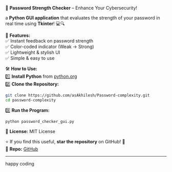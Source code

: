🔐 **Password Strength Checker** – Enhance Your Cybersecurity!  

a **Python GUI application** that evaluates the strength of your password in real time using **Tkinter**! 💻🔍  

🚀 **Features:**  
✅ Instant feedback on password strength  
✅ Color-coded indicator (Weak → Strong)  
✅ Lightweight & stylish UI  
✅ Simple & easy to use  

🛠 **How to Use:**  
1️⃣ **Install Python** from [python.org](https://www.python.org/)  
2️⃣ **Clone the Repository:**  
```bash
git clone https://github.com/asAkhilesh/Password-complexity.git
cd password-complexity
```  
3️⃣ **Run the Program:**  
```bash
python password_checker_gui.py
```  


📜 **License:** MIT License  

⭐ If you find this useful, **star the repository** on GitHub! 🚀  
🔗 **Repo:** [GitHub](https://github.com/asAkhilesh/Password-complexity)  

---
happy coding
